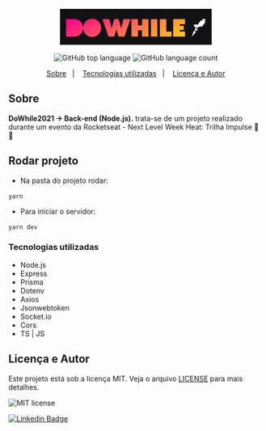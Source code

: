 <p align="center">
   <img src="./.github/dowhile.png" alt="dowhile21" width="300"/>
</p>

<p align="center">
  <img alt="GitHub top language" src="https://img.shields.io/github/languages/top/yurimarim/nlw-heat-impulse?color=e6e6e8">
  
  <img alt="GitHub language count" src="https://img.shields.io/github/languages/count/yurimarim/nlw-heat-impulse?color=e6e6e8">
  <p align="center">
  <a href="#sobre">Sobre</a>&nbsp;&nbsp;&nbsp;|&nbsp;&nbsp;&nbsp;
  <a href="#tecnologias-utilizadas">Tecnologias utilizadas</a>&nbsp;&nbsp;&nbsp;|&nbsp;&nbsp;&nbsp;
  <a href="#licença-e-autor">Licença e Autor</a>
</p>

## Sobre

**DoWhile2021 -> Back-end (Node.js).** trata-se de um projeto realizado durante um evento da Rocketseat - Next Level Week Heat: Trilha Impulse 🚀🔥

## Rodar projeto
- Na pasta do projeto rodar:
```
yarn
```
- Para iniciar o servidor:
```
yarn dev
```

### Tecnologias utilizadas

- Node.js
- Express
- Prisma
- Dotenv
- Axios
- Jsonwebtoken
- Socket.io
- Cors
- TS | JS

## Licença e Autor

Este projeto está sob a licença MIT. Veja o arquivo [LICENSE](https://github.com/yurimarim/nlw-heat-impulse/blob/main/LICENSE.txt) para mais detalhes.

<p>

<img alt="MIT license" src="https://img.shields.io/badge/license-MIT-e6e6e8">

[![Linkedin Badge](https://img.shields.io/badge/-Yuri_Marim-blue?style=flat-square&logo=Linkedin&logoColor=white&link=https://www.linkedin.com/in/yuri-marim-6b6130197/)](https://www.linkedin.com/in/yuri-marim-6b6130197/)
